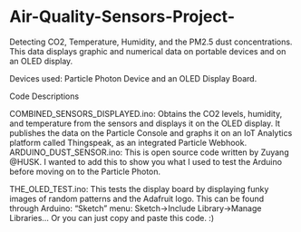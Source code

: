 # Air-Quality-Sensors-Project-
Detecting CO2, Temperature, Humidity, and the PM2.5 dust concentrations. This data displays graphic and numerical data on portable devices and on an OLED display. 

Devices used: Particle Photon Device and an OLED Display Board. 

Code Descriptions


COMBINED_SENSORS_DISPLAYED.ino: Obtains the CO2 levels, humidity, and temperature from the sensors and displays it on the OLED display. It publishes the data on the Particle Console and graphs it on an IoT Analytics platform called Thingspeak, as an integrated Particle Webhook.  
ARDUINO_DUST_SENSOR.ino: This is open source code written by Zuyang @HUSK. I wanted to add this to show you what I used to test the Arduino before moving on to the Particle Photon. 

THE_OLED_TEST.ino: This tests the display board by displaying funky images of random patterns and the Adafruit logo. This can be found through Arduino: “Sketch” menu: Sketch→Include Library→Manage Libraries… Or you can just copy and paste this code. :) 
